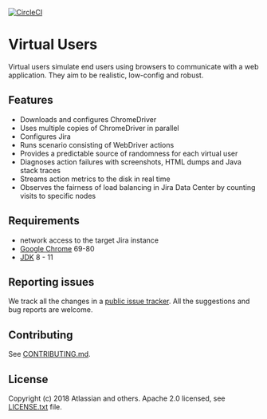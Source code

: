 [![CircleCI](https://circleci.com/gh/atlassian/virtual-users.svg?style=svg)](https://circleci.com/gh/atlassian/virtual-users)

# Virtual Users
Virtual users simulate end users using browsers to communicate with a web application.
They aim to be realistic, low-config and robust.

## Features

- Downloads and configures ChromeDriver
- Uses multiple copies of ChromeDriver in parallel
- Configures Jira
- Runs scenario consisting of WebDriver actions
- Provides a predictable source of randomness for each virtual user
- Diagnoses action failures with screenshots, HTML dumps and Java stack traces
- Streams action metrics to the disk in real time
- Observes the fairness of load balancing in Jira Data Center by counting visits to specific nodes

## Requirements

- network access to the target Jira instance
- [Google Chrome](https://www.google.com/chrome/) 69-80
- [JDK](http://openjdk.java.net/) 8 - 11

## Reporting issues

We track all the changes in a [public issue tracker](https://ecosystem.atlassian.net/secure/RapidBoard.jspa?rapidView=457&projectKey=JPERF).
All the suggestions and bug reports are welcome.

## Contributing

See [CONTRIBUTING.md](CONTRIBUTING.md).

## License
Copyright (c) 2018 Atlassian and others.
Apache 2.0 licensed, see [LICENSE.txt](LICENSE.txt) file.
